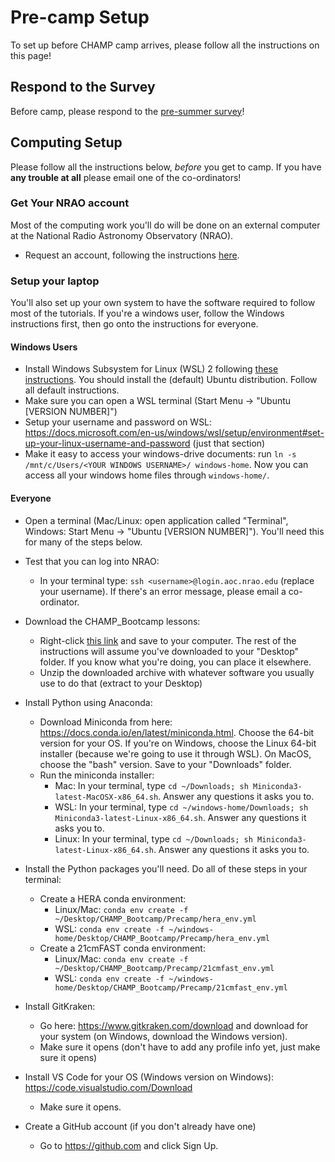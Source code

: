 # Pre-camp Setup

To set up before CHAMP camp arrives, please follow all the instructions on this page!

## Respond to the Survey

Before camp, please respond to the [pre-summer survey](https://forms.gle/oRHwgrfLXKWGufjSA)!


## Computing Setup

Please follow all the instructions below, *before* you get to camp. 
If you have **any trouble at all** please email one of the co-ordinators! 

### Get Your NRAO account
Most of the computing work you'll do will be done on an external computer at the National Radio Astronomy Observatory (NRAO). 

* Request an account, following the instructions [here](https://docs.google.com/document/d/1tgLMCI7nQDjuXnoZWTcUSUT5vXq2XcJKiHoyboGHMBo/edit?usp=sharing).


### Setup your laptop
You'll also set up your own system to have the software required to follow most of the tutorials. If you're a windows user, follow the Windows instructions first, then go onto the instructions for everyone.

#### Windows Users

* Install Windows Subsystem for Linux (WSL) 2 following [these instructions](https://docs.microsoft.com/en-us/windows/wsl/install). You should install the (default) Ubuntu distribution. Follow all default instructions.
* Make sure you can open a WSL terminal (Start Menu -> "Ubuntu [VERSION NUMBER]")
* Setup your username and password on WSL: https://docs.microsoft.com/en-us/windows/wsl/setup/environment#set-up-your-linux-username-and-password (just that section)
* Make it easy to access your windows-drive documents: run `ln -s /mnt/c/Users/<YOUR WINDOWS USERNAME>/ windows-home`. Now you can access all your windows home files through `windows-home/`.

#### Everyone
* Open a terminal (Mac/Linux: open application called "Terminal", Windows: Start Menu -> "Ubuntu [VERSION NUMBER]"). You'll need this for many of the steps below.

* Test that you can log into NRAO: 
  * In your terminal type: `ssh <username>@login.aoc.nrao.edu` (replace your username). If there's an error message, please email a co-ordinator.

* Download the CHAMP_Bootcamp lessons:
  * Right-click [this link](https://github.com/HERA-Team/CHAMP_Bootcamp/archive/refs/heads/main.zip) and save to your computer. The rest of the instructions will assume you've downloaded to your "Desktop" folder. If you know what you're doing, you can place it elsewhere.
  * Unzip the downloaded archive with whatever software you usually use to do that (extract to your Desktop)
 
* Install Python using Anaconda:
  * Download Miniconda from here: https://docs.conda.io/en/latest/miniconda.html. Choose the 64-bit version for your OS. If you're on Windows, choose the Linux 64-bit installer (because we're going to use it through WSL). On MacOS, choose the "bash" version. Save to your "Downloads" folder.
  * Run the miniconda installer: 
    * Mac: In your terminal, type `cd ~/Downloads; sh Miniconda3-latest-MacOSX-x86_64.sh`. Answer any questions it asks you to.   
    * WSL: In your terminal, type `cd ~/windows-home/Downloads; sh Miniconda3-latest-Linux-x86_64.sh`.  Answer any questions it asks you to.
    * Linux: In your terminal, type `cd ~/Downloads; sh Miniconda3-latest-Linux-x86_64.sh`. Answer any questions it asks you to.

* Install the Python packages you'll need. Do all of these steps in your terminal:
  * Create a HERA conda environment: 
    * Linux/Mac: `conda env create -f ~/Desktop/CHAMP_Bootcamp/Precamp/hera_env.yml`
    * WSL: `conda env create -f ~/windows-home/Desktop/CHAMP_Bootcamp/Precamp/hera_env.yml`
  * Create a 21cmFAST conda environment:
    * Linux/Mac: `conda env create -f ~/Desktop/CHAMP_Bootcamp/Precamp/21cmfast_env.yml`
    * WSL: `conda env create -f ~/windows-home/Desktop/CHAMP_Bootcamp/Precamp/21cmfast_env.yml`

* Install GitKraken:
  * Go here: https://www.gitkraken.com/download and download for your system (on Windows, download the Windows version).
  * Make sure it opens (don't have to add any profile info yet, just make sure it opens)

* Install VS Code for your OS (Windows version on Windows): https://code.visualstudio.com/Download 
  * Make sure it opens.

* Create a GitHub account (if you don't already have one)
  * Go to https://github.com and click Sign Up.

